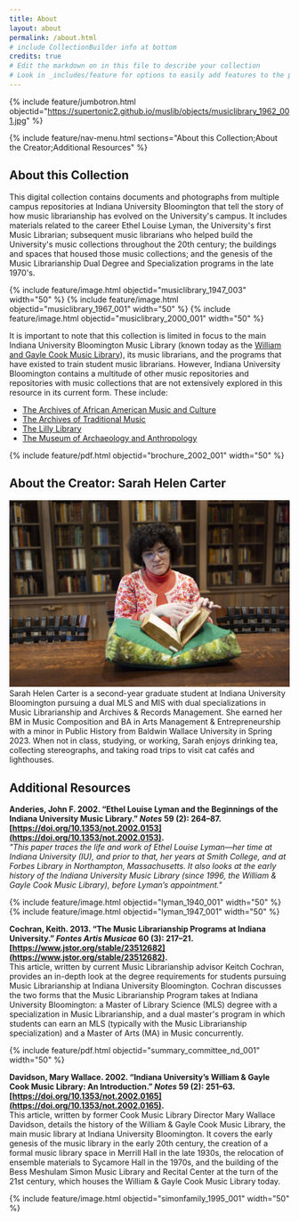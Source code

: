 ```yaml
---
title: About
layout: about
permalink: /about.html
# include CollectionBuilder info at bottom
credits: true
# Edit the markdown on in this file to describe your collection
# Look in _includes/feature for options to easily add features to the page
---
```


{% include feature/jumbotron.html objectid="https://supertonic2.github.io/muslib/objects/musiclibrary_1962_001.jpg" %}

{% include feature/nav-menu.html sections="About this Collection;About the Creator;Additional Resources" %}

## About this Collection

This digital collection contains documents and photographs from multiple campus repositories at Indiana University Bloomington that tell the story of how music librarianship has evolved on the University's campus. It includes materials related to the career Ethel Louise Lyman, the University's first Music Librarian; subsequent music librarians who helped build the University's music collections throughout the 20th century; the buildings and spaces that housed those music collections; and the genesis of the Music Librarianship Dual Degree and Specialization programs in the late 1970's.

{% include feature/image.html objectid="musiclibrary_1947_003" width="50" %} {% include feature/image.html objectid="musiclibrary_1967_001" width="50" %} {% include feature/image.html objectid="musiclibrary_2000_001" width="50" %}

It is important to note that this collection is limited in focus to the main Indiana University Bloomington Music Library (known today as the [William and Gayle Cook Music Library](https://libraries.indiana.edu/cook-music-library)), its music librarians, and the programs that have existed to train student music librarians. However, Indiana University Bloomington contains a multitude of other music repositories and repositories with music collections that are not extensively explored in this resource in its current form. These include:

* [The Archives of African American Music and Culture](https://aaamc.indiana.edu/)
* [The Archives of Traditional Music](https://libraries.indiana.edu/archives-traditional-music)
* [The Lilly Library](https://libraries.indiana.edu/lilly-library)
* [The Museum of Archaeology and Anthropology](https://iumaa.iu.edu/index.html)

{% include feature/pdf.html objectid="brochure_2002_001" width="50" %}

## About the Creator: Sarah Helen Carter

![Photograph of Sarah Helen Carter](/objects/cartersh_001.jpg)  
Sarah Helen Carter is a second-year graduate student at Indiana University Bloomington pursuing a dual MLS and MIS with dual specializations in Music Librarianship and Archives & Records Management. She earned her BM in Music Composition and BA in Arts Management & Entrepreneurship with a minor in Public History from Baldwin Wallace University in Spring 2023. When not in class, studying, or working, Sarah enjoys drinking tea, collecting stereographs, and taking road trips to visit cat cafés and lighthouses.

## Additional Resources

**Anderies, John F. 2002. “Ethel Louise Lyman and the Beginnings of the Indiana University Music Library.” *Notes* 59 (2): 264–87. [https://doi.org/10.1353/not.2002.0153](https://doi.org/10.1353/not.2002.0153).**  
*"This paper traces the life and work of Ethel Louise Lyman—her time at Indiana University (IU), and prior to that, her years at Smith College, and at Forbes Library in Northampton, Massachusetts. It also looks at
the early history of the Indiana University Music Library (since 1996, the William & Gayle Cook Music Library), before Lyman’s appointment."*

{% include feature/image.html objectid="lyman_1940_001" width="50" %} {% include feature/image.html objectid="lyman_1947_001" width="50" %}

**Cochran, Keith. 2013. “The Music Librarianship Programs at Indiana University.” *Fontes Artis Musicae* 60 (3): 217–21. [https://www.jstor.org/stable/23512682](https://www.jstor.org/stable/23512682).**  
This article, written by current Music Librarianship advisor Keitch Cochran, provides an in-depth look at the degree requirements for students pursuing Music Librarianship at Indiana University Bloomington. Cochran discusses the two forms that the Music Librarianship Program takes at Indiana University Bloomington: a Master of Library Science (MLS) degree with a specialization in Music Librarianship, and a dual master's program in which students can earn an MLS (typically with the Music Librarianship specialization) and a Master of Arts (MA) in Music concurrently.

{% include feature/pdf.html objectid="summary_committee_nd_001" width="50" %}

**Davidson, Mary Wallace. 2002. “Indiana University’s William & Gayle Cook Music Library: An Introduction.” *Notes* 59 (2): 251–63.[https://doi.org/10.1353/not.2002.0165](https://doi.org/10.1353/not.2002.0165).**  
This article, written by former Cook Music Library Director Mary Wallace Davidson, details the history of the William & Gayle Cook Music Library, the main music library at Indiana University Bloomington. It covers the early genesis of the music library in the early 20th century, the creation of a formal music library space in Merrill Hall in the late 1930s, the relocation of ensemble materials to Sycamore Hall in the 1970s, and the building of the Bess Meshulam Simon Music Library and Recital Center at the turn of the 21st century, which houses the William & Gayle Cook Music Library today.

{% include feature/image.html objectid="simonfamily_1995_001" width="50" %}
